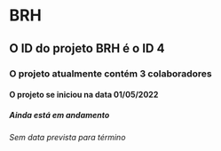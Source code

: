 # BRH 

  

## O ID do projeto BRH é o ID 4  

  

### O projeto atualmente contém 3 colaboradores 

  

#### O projeto se iniciou na data 01/05/2022 

  

##### Ainda está em andamento 

  

###### Sem data prevista para término 
